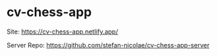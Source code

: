 # cv-chess-app
Site: https://cv-chess-app.netlify.app/

Server Repo: https://github.com/stefan-nicolae/cv-chess-app-server
